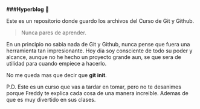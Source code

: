 **###Hyperblog** 💚

Este es un repositorio donde guardo los archivos del Curso de Git y Github.
> Nunca pares de aprender. 

En un principio no sabia nada de Git y Github, nunca pense que fuera una herramienta tan impresionante. Hoy dia soy consciente de todo su poder y alcance, aunque no he hecho un proyecto grande aun, se que sera de utilidad para cuando empiece a hacerlo. 

No me queda mas que decir que **git init**.

P.D. Este es un curso que vas a tardar en tomar, pero no te desanimes porque Freddy te explica cada cosa de una manera increible. Ademas de que es muy divertido en sus clases.